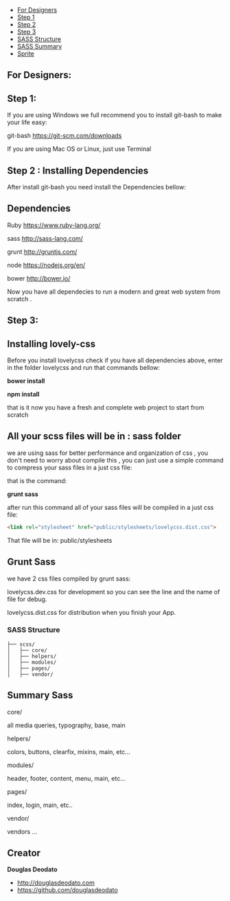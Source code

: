 - [For Designers](#fordesigners)
- [Step 1](#step1)
- [Step 2](#step2)
- [Step 3](#step3)
- [SASS Structure](#structure)
- [SASS Summary](#sasssummary)
- [Sprite](https://github.com/douglasdeodato/lovelycss/blob/master/readme_helpers/for-designers/SPRITE.md)

## For Designers:

## Step 1:

If you are using Windows we full recommend you to install git-bash to make your life easy:

git-bash
https://git-scm.com/downloads

If you are using Mac OS or Linux, just use Terminal


## Step 2 : Installing Dependencies 

After install git-bash  you need install the Dependencies bellow:

## Dependencies
Ruby https://www.ruby-lang.org/

sass http://sass-lang.com/

grunt http://gruntjs.com/

node https://nodejs.org/en/

bower http://bower.io/


Now you have all dependecies to run a modern and great web system from scratch .


## Step 3:

## Installing lovely-css
Before you install lovelycss check if you have all dependencies above, enter in the folder lovelycss and run that commands bellow:

**bower install**

**npm install**

that is it now you have a fresh and complete web project to start from scratch 


## All your scss files will be in : sass folder

we are using sass for better performance and organization of css , you don't need to worry about compile this , you can just use a simple command to compress your sass files in a just css file:  

that is the command:

**grunt sass**

after run this command all of your sass files will be compiled in a just css file:
```html
<link rel="stylesheet" href="public/stylesheets/lovelycss.dist.css">
```


That file will be in: public/stylesheets


## Grunt Sass
we have 2 css files compiled by grunt sass:

lovelycss.dev.css  for development so you can see the line and the name of file for debug.

lovelycss.dist.css  for distribution when you finish your App.




### SASS Structure

```
├── scss/
│   ├── core/
│   ├── helpers/
│   ├── modules/
│   ├── pages/
│   ├── vendor/
```


## Summary Sass

core/

all media queries, typography, base, main

helpers/

colors, buttons, clearfix, mixins, main, etc...

modules/

header, footer, content, menu, main, etc...

pages/

index, login, main, etc..

vendor/

vendors ...



## Creator

**Douglas Deodato**

- <http://douglasdeodato.com>
- <https://github.com/douglasdeodato>